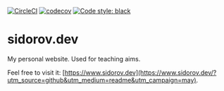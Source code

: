 [![CircleCI](https://circleci.com/gh/tgrx/sidorov.dev.svg?style=shield)](https://circleci.com/gh/tgrx/sidorov.dev)
[![codecov](https://codecov.io/gh/tgrx/sidorov.dev/branch/master/graph/badge.svg)](https://codecov.io/gh/tgrx/sidorov.dev)
[![Code style: black](https://img.shields.io/badge/code%20style-black-000000.svg)](https://github.com/psf/black)

# sidorov.dev

My personal website.
Used for teaching aims.

Feel free to visit it: [https://www.sidorov.dev](https://www.sidorov.dev/?utm_source=github&utm_medium=readme&utm_campaign=may).
